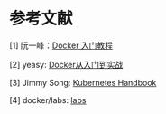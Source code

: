 # 参考文献

\[1\] 阮一峰：[Docker 入门教程](https://www.ruanyifeng.com/blog/2018/02/docker-tutorial.html)

\[2\] yeasy: [Docker从入门到实战](https://yeasy.gitbooks.io/docker_practice/introduction/what.html)

\[3\] Jimmy Song: [Kubernetes Handbook](https://jimmysong.io/kubernetes-handbook/)

\[4\] docker/labs: [labs](https://github.com/docker/labs)

